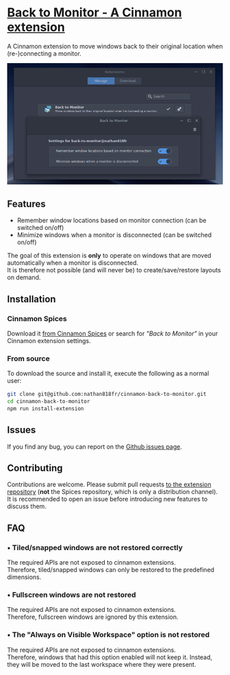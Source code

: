 # [Back to Monitor - A Cinnamon extension][repo]

A Cinnamon extension to move windows back to their original location when (re-)connecting a monitor.

![Screenshot](./screenshot.png?raw=true)

## Features

-   Remember window locations based on monitor connection (can be switched on/off)
-   Minimize windows when a monitor is disconnected (can be switched on/off)

The goal of this extension is **only** to operate on windows that are moved automatically when a monitor is disconnected.<br/>
It is therefore not possible (and will never be) to create/save/restore layouts on demand.

## Installation

### Cinnamon Spices

Download it [from Cinnamon Spices][spices] or search for _"Back to Monitor"_ in your Cinnamon extension settings.

### From source

To download the source and install it, execute the following as a normal user:

```bash
git clone git@github.com:nathan818fr/cinnamon-back-to-monitor.git
cd cinnamon-back-to-monitor
npm run install-extension
```

## Issues

If you find any bug, you can report on the [Github issues page][issues].

## Contributing

Contributions are welcome. Please submit pull requests [to the extension repository][repo] (**not** the Spices repository, which is only a distribution channel).<br/>
It is recommended to open an issue before introducing new features to discuss them.

## FAQ

### • Tiled/snapped windows are not restored correctly

The required APIs are not exposed to cinnamon extensions.<br/>
Therefore, tiled/snapped windows can only be restored to the predefined dimensions.

### • Fullscreen windows are not restored

The required APIs are not exposed to cinnamon extensions.<br/>
Therefore, fullscreen windows are ignored by this extension.

### • The "Always on Visible Workspace" option is not restored

The required APIs are not exposed to cinnamon extensions.<br/>
Therefore, windows that had this option enabled will not keep it. Instead, they will be moved to the last workspace where they were present.

[repo]: https://github.com/nathan818fr/cinnamon-back-to-monitor
[commits]: https://github.com/nathan818fr/cinnamon-back-to-monitor/commits/main
[issues]: https://github.com/nathan818fr/cinnamon-back-to-monitor/issues
[spices]: https://cinnamon-spices.linuxmint.com/extensions/view/89
